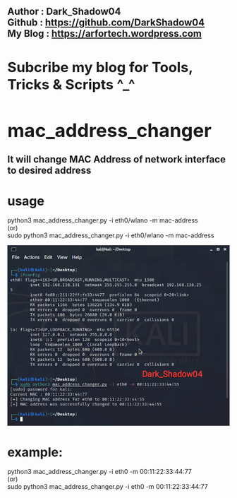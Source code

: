 <b><h2> Author             : Dark_Shadow04 <br>
 Github             : https://github.com/DarkShadow04 <br>
 My Blog            : https://arfortech.wordpress.com <br><h2>
 Subcribe my blog for Tools, Tricks & Scripts ^_^ </b>

# mac_address_changer
It will change MAC Address of network interface to desired address <br>

# usage
python3 mac_address_changer.py -i eth0/wlano -m mac-address <br>
(or) <br>
sudo python3 mac_address_changer.py -i eth0/wlano -m mac-address <br>

<img src="mac_address_changer.png" alt="mac_address_changer">

# example:
python3 mac_address_changer.py -i eth0 -m 00:11:22:33:44:77 <br>
(or) <br>
sudo python3 mac_address_changer.py -i eth0 -m 00:11:22:33:44:77
